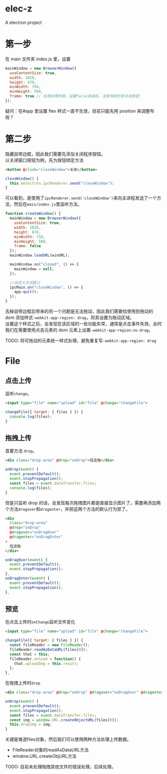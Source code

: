 # elec-z

A electron project

# 第一步

在 main 文件夹 index.js 里，设置

```js
mainWindow = new BrowserWindow({
  useContentSize: true,
  width: 1020,
  height: 670,
  minWidth: 750,
  minHeight: 500,
  frame: true // 应用自带的框，设置false去掉后，没有导航栏和关闭按钮
});
```

疑问：在#app 里设置 flex 样式一直不生效，目前只能先用 position 来调整布局？

# 第二步

隐藏自带边框，因此我们需要先添加关闭程序按钮。  
以关闭窗口按钮为例，先为按钮绑定方法

```html
<button @click="closeWindow">关闭</button>
```

```js
closeWindow() {
  this.$electron.ipcRenderer.send("closeWindow");
}
```

可以看到，是使用了`ipcRenderer.send('closeWindow')`来向主进程发送了一个方法，然后在`main/index.js`里监听方法。

```js
function createWindow() {
  mainWindow = new BrowserWindow({
    useContentSize: true,
    width: 1020,
    height: 670,
    minWidth: 750,
    minHeight: 500,
    frame: false
  });
  mainWindow.loadURL(winURL);

  mainWindow.on("closed", () => {
    mainWindow = null;
  });

  //自定义关闭窗口
  ipcMain.on("closeWindow", () => {
    app.quit();
  });
}
```

去掉自带边框后带来的另一个问题是无法拖动，因此我们需要给使用到拖动的 dom 添加样式`-webkit-app-region: drag`，将其设置为拖动区域。  
设置这个样式之后，会发现在该区域的一些功能失常，通常是点击事件失效，此时我们在需要使用点击元素的 dom 元素上设置`-webkit-app-region:no-drag`。

TODO: 将可拖动的元素统一样式处理，避免重复写`-webkit-app-region: drag`

# File

## 点击上传
监听`change`。
```html
<input type="file" name="upload" id="file" @change="changeFile">
```
```js
changeFile({ target: { files } }) {
  console.log(files);
}
```

## 拖拽上传

首要方法 `drop`。

```html
<div class="drop-area" @drop="onDrop">往这拖</div>
```

```js
onDrop(event) {
  event.preventDefault();
  event.stopPropagation();
  const files = event.dataTransfer.files;
  console.log(files);
}
```

但是只监听 drop 的话，会发现每次拖拽图片都是直接显示图片了。需要再添加两个方法`dragover`和`dragenter`，并把这两个方法的默认行为禁了。

```html
<div
  class="drop-area"
  @drop="onDrop"
  @dragover="onDragOver"
  @dragenter="onDragEnter"
>
  往这拖
</div>
```

```js
onDragOver(event) {
  event.preventDefault();
  event.stopPropagation();
},
onDragEnter(event) {
  event.preventDefault();
  event.stopPropagation();
},
```

## 预览

在点击上传时`onChange`监听文件变化
```html
<input type="file" name="upload" id="file" @change="changeFile">
```
```js
changeFile({ target: { files } }) {
  const fileReader = new FileReader();
  fileReader.readAsDataURL(files[0]);
  const that = this;
  fileReader.onload = function() {
    that.uploadImg = this.result;
  };
},
```

在拖拽上传时`drop`
```html
<div class="drop-area" @drop="onDrop" @dragover="onDragOver" @dragenter="onDragEnter">往这拖</div>
```
```js
onDrop(event) {
  event.preventDefault();
  event.stopPropagation();
  const files = event.dataTransfer.files;
  const img = window.URL.createObjectURL(files[0]);
  this.dropImg = img;
}
```

关键是难道files对象，然后我们可以使用两种方法处理上传数据。
+ FileReader对象的readAsDataURL方法
+ window.URL.createObjURL方法

TODO: 目前未处理拖拽其他文件的错误处理，后续处理。
